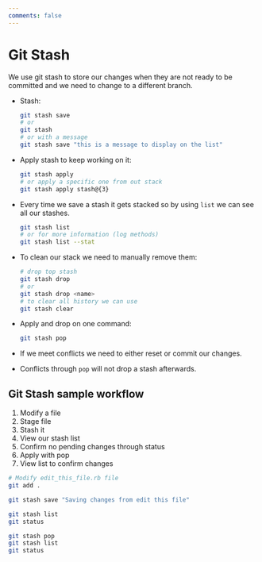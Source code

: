 ```yaml
---
comments: false
---
```


# Git Stash

We use git stash to store our changes when they are not ready to be committed
and we need to change to a different branch.

- Stash:

  ```sh
  git stash save
  # or
  git stash
  # or with a message
  git stash save "this is a message to display on the list"
  ```

- Apply stash to keep working on it:

  ```sh
  git stash apply
  # or apply a specific one from out stack
  git stash apply stash@{3}
  ```

- Every time we save a stash it gets stacked so by using `list` we can see all our
  stashes.

  ```sh
  git stash list
  # or for more information (log methods)
  git stash list --stat
  ```

- To clean our stack we need to manually remove them:

  ```sh
  # drop top stash
  git stash drop
  # or
  git stash drop <name>
  # to clear all history we can use
  git stash clear
  ```

- Apply and drop on one command:

  ```sh
  git stash pop
  ```

- If we meet conflicts we need to either reset or commit our changes.
- Conflicts through `pop` will not drop a stash afterwards.

## Git Stash sample workflow

1. Modify a file
1. Stage file
1. Stash it
1. View our stash list
1. Confirm no pending changes through status
1. Apply with pop
1. View list to confirm changes

```sh
# Modify edit_this_file.rb file
git add .

git stash save "Saving changes from edit this file"

git stash list
git status

git stash pop
git stash list
git status
```
